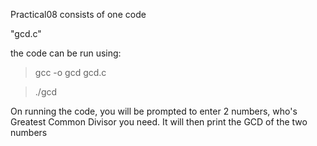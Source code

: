 Practical08 consists of one code 

"gcd.c"

the code can be run using:
> gcc -o gcd gcd.c

> ./gcd

On running the code, you will be prompted to enter 2 numbers, who's Greatest Common Divisor you need.
It will then print the GCD of the two numbers
